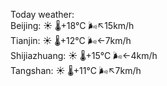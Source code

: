 Today weather:  
Beijing: ☀️   🌡️+18°C 🌬️↖15km/h  
Tianjin: ☀️   🌡️+12°C 🌬️←7km/h  
Shijiazhuang: ☀️   🌡️+15°C 🌬️←4km/h  
Tangshan: ☀️   🌡️+11°C 🌬️↖7km/h  
